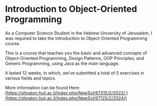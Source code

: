 # Introduction to Object-Oriented Programming

As a Computer Science Student in the Hebrew University of Jerusalem, I was required to take the Introduction to Object-Oriented Programming course.

This is a course that teaches you the basic and advanced concepts of Object-Oriented Programming, Design Patterns, OOP Principles, and Generic Programming, using Java as the main language.

It lasted 12 weeks, in which, we've submitted a total of 5 exercises in various fields and topics.


More information can be found Here: [https://shnaton.huji.ac.il/index.php/NewSyl/67315/2/2022/.](https://shnaton.huji.ac.il/index.php/NewSyl/67125/2/2024/)

